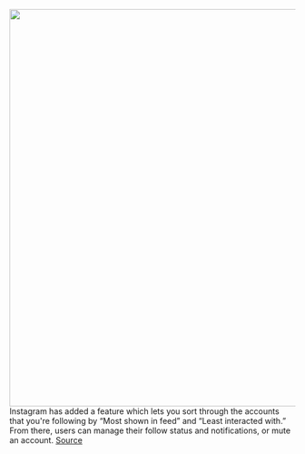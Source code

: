 <img src='https://cdn.vox-cdn.com/thumbor/tv0hMtvWq2O82bsum7BlRAyEiXU=/0x0:1280x895/1200x800/filters:focal(538x346:742x550)/cdn.vox-cdn.com/uploads/chorus_image/image/66266305/5QVtfYZg.0.png' width='700px' /><br/>
Instagram has added a feature which lets you sort through the accounts that you're following by “Most shown in feed” and “Least interacted with.” From there, users can manage their follow status and notifications, or mute an account.
<a href='https://www.theverge.com/2020/2/6/21126641/instagram-new-feature-following-accounts-most-shown-in-feed-least-interacted'> Source <a/>